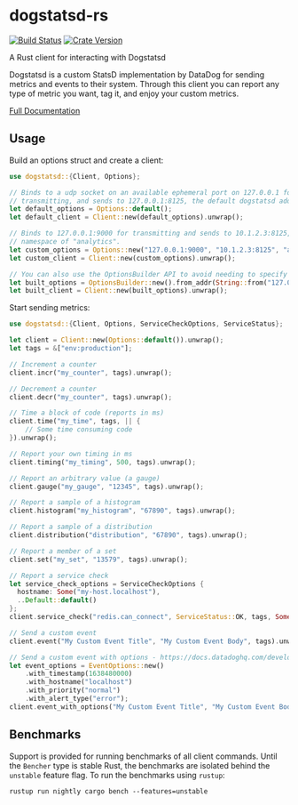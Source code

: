 # dogstatsd-rs

[![Build Status](https://travis-ci.org/mcasper/dogstatsd-rs.svg?branch=master)](https://travis-ci.org/mcasper/dogstatsd-rs)
[![Crate Version](https://img.shields.io/crates/v/dogstatsd.svg)](https://crates.io/crates/dogstatsd)

A Rust client for interacting with Dogstatsd

Dogstatsd is a custom StatsD implementation by DataDog for sending metrics and
events to their system. Through this client you can report any type of metric
you want, tag it, and enjoy your custom metrics.

[Full Documentation](https://mcasper.github.io/dogstatsd-rs/dogstatsd/)

## Usage

Build an options struct and create a client:

```rust
use dogstatsd::{Client, Options};

// Binds to a udp socket on an available ephemeral port on 127.0.0.1 for
// transmitting, and sends to 127.0.0.1:8125, the default dogstatsd address.
let default_options = Options::default();
let default_client = Client::new(default_options).unwrap();

// Binds to 127.0.0.1:9000 for transmitting and sends to 10.1.2.3:8125, with a
// namespace of "analytics".
let custom_options = Options::new("127.0.0.1:9000", "10.1.2.3:8125", "analytics", vec!(String::new()));
let custom_client = Client::new(custom_options).unwrap();

// You can also use the OptionsBuilder API to avoid needing to specify every option.
let built_options = OptionsBuilder::new().from_addr(String::from("127.0.0.1:9001")).build();
let built_client = Client::new(built_options).unwrap();
```

Start sending metrics:

```rust
use dogstatsd::{Client, Options, ServiceCheckOptions, ServiceStatus};

let client = Client::new(Options::default()).unwrap();
let tags = &["env:production"];

// Increment a counter
client.incr("my_counter", tags).unwrap();

// Decrement a counter
client.decr("my_counter", tags).unwrap();

// Time a block of code (reports in ms)
client.time("my_time", tags, || {
    // Some time consuming code
}).unwrap();

// Report your own timing in ms
client.timing("my_timing", 500, tags).unwrap();

// Report an arbitrary value (a gauge)
client.gauge("my_gauge", "12345", tags).unwrap();

// Report a sample of a histogram
client.histogram("my_histogram", "67890", tags).unwrap();

// Report a sample of a distribution
client.distribution("distribution", "67890", tags).unwrap();

// Report a member of a set
client.set("my_set", "13579", tags).unwrap();

// Report a service check
let service_check_options = ServiceCheckOptions {
  hostname: Some("my-host.localhost"),
  ..Default::default()
};
client.service_check("redis.can_connect", ServiceStatus::OK, tags, Some(service_check_options)).unwrap();

// Send a custom event
client.event("My Custom Event Title", "My Custom Event Body", tags).unwrap();

// Send a custom event with options - https://docs.datadoghq.com/developers/dogstatsd/datagram_shell/?tab=events
let event_options = EventOptions::new()
    .with_timestamp(1638480000)
    .with_hostname("localhost")
    .with_priority("normal")
    .with_alert_type("error");
client.event_with_options("My Custom Event Title", "My Custom Event Body", tags, Some(event_options)).unwrap();
```

## Benchmarks

Support is provided for running benchmarks of all client commands. Until the
`Bencher` type is stable Rust, the benchmarks are isolated behind the
`unstable` feature flag. To run the benchmarks using `rustup`:

    rustup run nightly cargo bench --features=unstable
